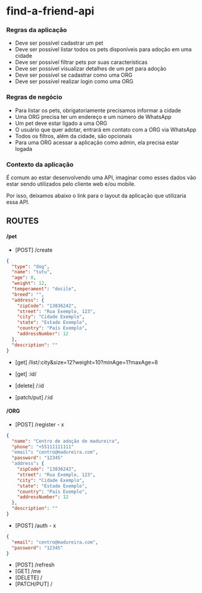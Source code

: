 # find-a-friend-api

### Regras da aplicação

- Deve ser possível cadastrar um pet
- Deve ser possível listar todos os pets disponíveis para adoção em uma cidade
- Deve ser possível filtrar pets por suas características
- Deve ser possível visualizar detalhes de um pet para adoção
- Deve ser possível se cadastrar como uma ORG
- Deve ser possível realizar login como uma ORG

### Regras de negócio

- Para listar os pets, obrigatoriamente precisamos informar a cidade
- Uma ORG precisa ter um endereço e um número de WhatsApp
- Um pet deve estar ligado a uma ORG
- O usuário que quer adotar, entrará em contato com a ORG via WhatsApp
- Todos os filtros, além da cidade, são opcionais
- Para uma ORG acessar a aplicação como admin, ela precisa estar logada

### Contexto da aplicação

É comum ao estar desenvolvendo uma API, imaginar como esses dados vão estar sendo utilizados pelo cliente web e/ou mobile.

Por isso, deixamos abaixo o link para o layout da aplicação que utilizaria essa API.

## ROUTES

#### /pet

- [POST] /create

```json
{
  "type": "dog",
  "name": "tutu",
  "age": 8,
  "weight": 12,
  "temperament": "docile",
  "breed": "",
  "address": {
    "zipCode": "13836242",
    "street": "Rua Exemplo, 123",
    "city": "Cidade Exemplo",
    "state": "Estado Exemplo",
    "country": "País Exemplo",
    "addressNumber": 12
  },
  "description": ""
}
```

- [get] /list/:city&size=12?weight=10?minAge=1?maxAge=8

- [get] :id/

- [delete] /:id

- [patch/put] /:id

#### /ORG

- [POST] /register - x

```json
{
  "name": "Centro de adoção de madureira",
  "phone": "+55111111111"
  "email": "centro@madureira.com",
  "password": "12345"
  "address": {
    "zipCode": "13836242",
    "street": "Rua Exemplo, 123",
    "city": "Cidade Exemplo",
    "state": "Estado Exemplo",
    "country": "País Exemplo",
    "addressNumber": 12
  },
  "description": ""
}
```

- [POST] /auth - x

```json
{
  "email": "centro@madureira.com",
  "password": "12345"
}
```

- [POST] /refresh
- [GET] /me
- [DELETE] /
- [PATCH/PUT] /
